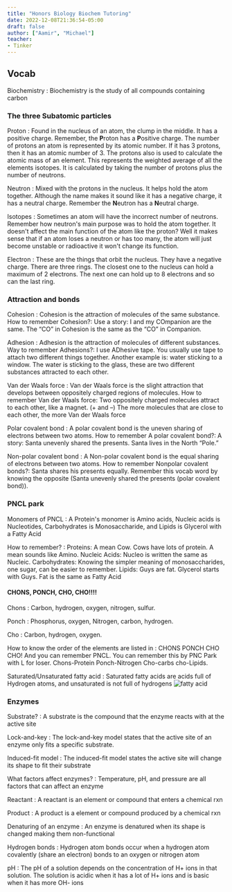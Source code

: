 ```yaml
---
title: "Honors Biology Biochem Tutoring"
date: 2022-12-08T21:36:54-05:00
draft: false
author: ["Aamir", "Michael"]
teacher:
- Tinker
---
```

 
## Vocab
Biochemistry
: Biochemistry is the study of all compounds containing carbon
### The three Subatomic particles
Proton
: Found in the nucleus of an atom, the clump in the middle. It has a positive charge. Remember, the **P**roton has a **P**ositive charge. The number of protons an atom is represented by its atomic number. If it has 3 protons, then it has an atomic number of 3. The protons also is used to calculate the atomic mass of an element. This represents the weighted average of all the elements isotopes. It is calculated by taking the number of protons plus the number of neutrons.
 
Neutron
: Mixed with the protons in the nucleus. It helps hold the atom together. Although the name makes it sound like it has a negative charge, it has a neutral charge. Remember the **N**eutron has a **N**eutral charge.
 
Isotopes
: Sometimes an atom will have the incorrect number of neutrons. Remember how neutron's main purpose was to hold the atom together. It doesn't affect the main function of the atom like the proton? Well it makes sense that if an atom loses a neutron or has too many, the atom will just become unstable or radioactive it won't change its function.
 
Electron
: These are the things that orbit the nucleus. They have a negative charge. There are three rings. The closest one to the nucleus can hold a maximum of 2 electrons. The next one can hold up to 8 electrons and so can the last ring.
 
### Attraction and bonds
Cohesion
: Cohesion is the attraction of molecules of the same substance. How to remember Cohesion?: Use a story: I and my COmpanion are the same. The “CO” in Cohesion is the same as the “CO” in Companion.
 
Adhesion
: Adhesion is the attraction of molecules of different substances. Way to remember Adhesions?: I use ADhesive tape. You usually use tape to attach two different things together. Another example is: water sticking to a window. The water is sticking to the glass, these are two different substances attracted to each other.
 
Van der Waals force
: Van der Waals force is the slight attraction that develops between oppositely charged regions of molecules. How to remember Van der Waals force: Two oppositely charged molecules attract to each other, like a magnet. (+ and –) The more molecules that are close to each other, the more Van der Waals force
 
Polar covalent bond
: A polar covalent bond is the uneven sharing of electrons between two atoms. How to remember A polar covalent bond?: A story: Santa unevenly shared the presents. Santa lives in the North “Pole.”
 
Non-polar covalent bond
: A Non-polar covalent bond is the equal sharing of electrons between two atoms. How to remember Nonpolar covalent bonds?: Santa shares his presents equally. Remember this vocab word by knowing the opposite (Santa unevenly shared the presents (polar covalent bond)).
 
### PNCL park
Monomers of PNCL
: A Protein's monomer is Amino acids, Nucleic acids is Nucleotides, Carbohydrates is Monosaccharide, and Lipids is Glycerol with a Fatty Acid
 
How to remember?
: Proteins: A mean Cow. Cows have lots of protein. A mean sounds like Amino. 
Nucleic Acids: Nucleo is written the same as Nucleic. 
Carbohydrates: Knowing the simpler meaning of monosaccharides, one sugar, can be easier to remember.
Lipids: Guys are fat. Glycerol starts with Guys. Fat is the same as Fatty Acid
 
#### CHONS, PONCH, CHO, CHO!!!!
Chons
: Carbon, hydrogen, oxygen, nitrogen, sulfur.
 
Ponch
: Phosphorus, oxygen, Nitrogen, carbon, hydrogen.
 
Cho
: Carbon, hydrogen, oxygen.
 
How to know the order of the elements are listed in 
: CHONS PONCH CHO CHO! And you can remember PNCL. You can remember this by PNC Park with L for loser. Chons-Protein Ponch-Nitrogen Cho-carbs cho-Lipids.
 
Saturated/Unsaturated fatty acid
: Saturated fatty acids are acids full of Hydrogen atoms, and unsaturated is not full of hydrogens
![fatty acid](https://tigertutoringtool.aamira.me/tinker/images/acid.png)
 
### Enzymes
Substrate? 
: A substrate is the compound that the enzyme reacts with at the active site
 
Lock-and-key
: The lock-and-key model states that the active site of an enzyme only fits a specific substrate.
 
Induced-fit model
: The induced-fit model states the active site will change its shape to fit their substrate
 
What factors affect enzymes? 
: Temperature, pH, and pressure are all factors that can affect an enzyme
 
Reactant 
: A reactant is an element or compound that enters a chemical rxn
 
Product
: A product is a element or compound produced by a chemical rxn
 
Denaturing of an enzyme
: An enzyme is denatured when its shape is changed making them non-functional
 
Hydrogen bonds
: Hydrogen atom bonds occur when a hydrogen atom covalently (share an electron) bonds to an oxygen or nitrogen atom
 
pH
: The pH of a solution depends on the concentration of H+ ions in that solution. The solution is acidic when it has a lot of H+ ions and is basic when it has more OH- ions 


